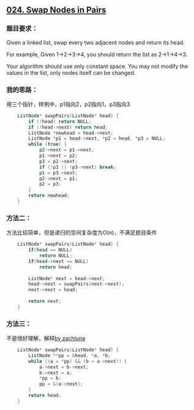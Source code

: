 ## [024. Swap Nodes in Pairs](https://leetcode.com/problems/swap-nodes-in-pairs/#/description)
### 题目要求：
Given a linked list, swap every two adjacent nodes and return its head.

For example,
Given 1->2->3->4, you should return the list as 2->1->4->3.

Your algorithm should use only constant space. You may not modify the values in the list, only nodes itself can be changed.
### 我的思路：
用三个指针，样例中，p1指向2，p2指向1，p3指向3
```c
	ListNode* swapPairs(ListNode* head) {
		if (!head) return NULL;
		if (!head->next) return head;
		ListNode *newhead = head->next;
		ListNode *p1 = head->next, *p2 = head, *p3 = NULL;
		while (true) {
			p2->next = p1->next;
			p1->next = p2;
			p3 = p2->next;
			if (!p3 || !p3->next) break;
			p1 = p3->next;
			p2->next = p1;
			p2 = p3;
		}
		return newhead;
	}

```
### 方法二：
方法比较简单，但是递归的空间复杂度为O(n)，不满足题目条件
```c
    ListNode* swapPairs(ListNode* head) {
        if(head == NULL)
            return NULL;
        if(head->next == NULL)
            return head;
        
        ListNode* next = head->next;
        head->next = swapPairs(next->next);
        next->next = head;
        
        return next;
    }
```
### 方法三：
不是很好理解，解释[by zachluna](https://discuss.leetcode.com/topic/18860/7-8-lines-c-python-ruby/15)
```c
	ListNode* swapPairs(ListNode* head) {
		ListNode **pp = &head, *a, *b;
		while ((a = *pp) && (b = a->next)) {
			a->next = b->next;
			b->next = a;
			*pp = b;
			pp = &(a->next);
		}
		return head;
	}
```
